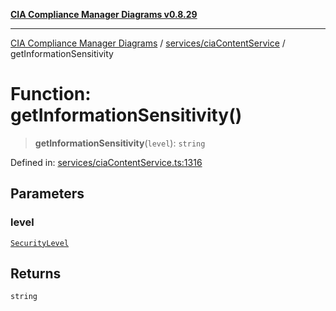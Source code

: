 [**CIA Compliance Manager Diagrams v0.8.29**](../../../README.md)

***

[CIA Compliance Manager Diagrams](../../../modules.md) / [services/ciaContentService](../README.md) / getInformationSensitivity

# Function: getInformationSensitivity()

> **getInformationSensitivity**(`level`): `string`

Defined in: [services/ciaContentService.ts:1316](https://github.com/Hack23/cia-compliance-manager/blob/5836b4c74e2010cd05eca63c0016fd711c628ec9/src/services/ciaContentService.ts#L1316)

## Parameters

### level

[`SecurityLevel`](../../../types/cia/type-aliases/SecurityLevel.md)

## Returns

`string`
